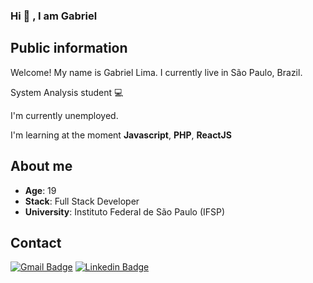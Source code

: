 ### Hi 👋 , I am Gabriel

## Public information

Welcome! My name is Gabriel Lima. I currently live in São Paulo, Brazil. 

System Analysis student 💻 

I'm currently unemployed.

I'm learning at the moment **Javascript**, **PHP**, **ReactJS**

## About me

* **Age**: 19
* **Stack**: Full Stack Developer
* **University**: Instituto Federal de São Paulo (IFSP)


## Contact

[![Gmail Badge](https://img.shields.io/badge/-Gmail-c14438?style=flat-square&logo=Gmail&logoColor=white&link=mailto:gabriells801@gmail.com)](mailto:gabriells801@gmail.com) [![Linkedin Badge](https://img.shields.io/badge/-LinkedIn-blue?style=flat-square&logo=Linkedin&logoColor=white&link=link_do_seu_perfil_no_linkedin)](https://www.linkedin.com/in/gabriel-lsoares/)
